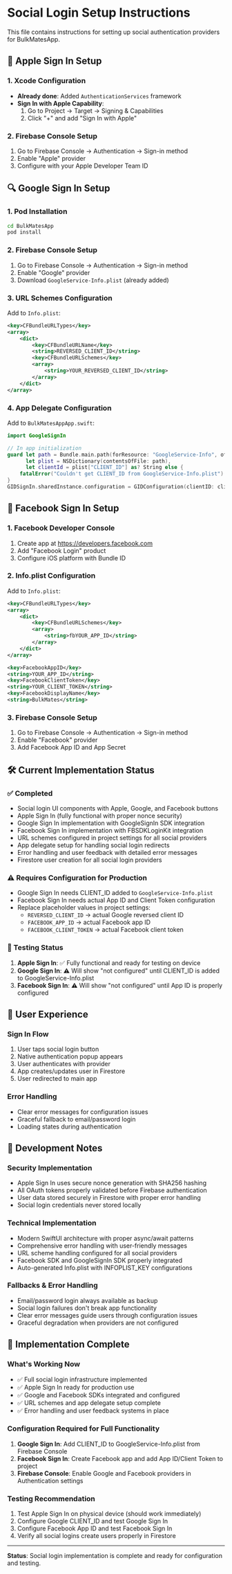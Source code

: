 # Social Login Setup Instructions

This file contains instructions for setting up social authentication providers for BulkMatesApp.

## 🍎 Apple Sign In Setup

### 1. Xcode Configuration
- **Already done**: Added `AuthenticationServices` framework
- **Sign In with Apple Capability**: 
  1. Go to Project → Target → Signing & Capabilities
  2. Click "+" and add "Sign In with Apple"

### 2. Firebase Console Setup
1. Go to Firebase Console → Authentication → Sign-in method
2. Enable "Apple" provider
3. Configure with your Apple Developer Team ID

## 🔍 Google Sign In Setup

### 1. Pod Installation
```bash
cd BulkMatesApp
pod install
```

### 2. Firebase Console Setup
1. Go to Firebase Console → Authentication → Sign-in method
2. Enable "Google" provider
3. Download `GoogleService-Info.plist` (already added)

### 3. URL Schemes Configuration
Add to `Info.plist`:
```xml
<key>CFBundleURLTypes</key>
<array>
    <dict>
        <key>CFBundleURLName</key>
        <string>REVERSED_CLIENT_ID</string>
        <key>CFBundleURLSchemes</key>
        <array>
            <string>YOUR_REVERSED_CLIENT_ID</string>
        </array>
    </dict>
</array>
```

### 4. App Delegate Configuration
Add to `BulkMatesAppApp.swift`:
```swift
import GoogleSignIn

// In app initialization
guard let path = Bundle.main.path(forResource: "GoogleService-Info", ofType: "plist"),
      let plist = NSDictionary(contentsOfFile: path),
      let clientId = plist["CLIENT_ID"] as? String else {
    fatalError("Couldn't get CLIENT_ID from GoogleService-Info.plist")
}
GIDSignIn.sharedInstance.configuration = GIDConfiguration(clientID: clientId)
```

## 📘 Facebook Sign In Setup

### 1. Facebook Developer Console
1. Create app at https://developers.facebook.com
2. Add "Facebook Login" product
3. Configure iOS platform with Bundle ID

### 2. Info.plist Configuration
Add to `Info.plist`:
```xml
<key>CFBundleURLTypes</key>
<array>
    <dict>
        <key>CFBundleURLSchemes</key>
        <array>
            <string>fbYOUR_APP_ID</string>
        </array>
    </dict>
</array>

<key>FacebookAppID</key>
<string>YOUR_APP_ID</string>
<key>FacebookClientToken</key>
<string>YOUR_CLIENT_TOKEN</string>
<key>FacebookDisplayName</key>
<string>BulkMates</string>
```

### 3. Firebase Console Setup
1. Go to Firebase Console → Authentication → Sign-in method
2. Enable "Facebook" provider
3. Add Facebook App ID and App Secret

## 🛠 Current Implementation Status

### ✅ Completed
- Social login UI components with Apple, Google, and Facebook buttons
- Apple Sign In (fully functional with proper nonce security)
- Google Sign In implementation with GoogleSignIn SDK integration
- Facebook Sign In implementation with FBSDKLoginKit integration
- URL schemes configured in project settings for all social providers
- App delegate setup for handling social login redirects
- Error handling and user feedback with detailed error messages
- Firestore user creation for all social login providers

### ⚠️ Requires Configuration for Production
- Google Sign In needs CLIENT_ID added to `GoogleService-Info.plist`
- Facebook Sign In needs actual App ID and Client Token configuration
- Replace placeholder values in project settings:
  - `REVERSED_CLIENT_ID` → actual Google reversed client ID
  - `FACEBOOK_APP_ID` → actual Facebook app ID
  - `FACEBOOK_CLIENT_TOKEN` → actual Facebook client token

### 🧪 Testing Status
1. **Apple Sign In**: ✅ Fully functional and ready for testing on device
2. **Google Sign In**: ⚠️ Will show "not configured" until CLIENT_ID is added to GoogleService-Info.plist
3. **Facebook Sign In**: ⚠️ Will show "not configured" until App ID is properly configured

## 📱 User Experience

### Sign In Flow
1. User taps social login button
2. Native authentication popup appears
3. User authenticates with provider
4. App creates/updates user in Firestore
5. User redirected to main app

### Error Handling
- Clear error messages for configuration issues
- Graceful fallback to email/password login
- Loading states during authentication

## 🔧 Development Notes

### Security Implementation
- Apple Sign In uses secure nonce generation with SHA256 hashing
- All OAuth tokens properly validated before Firebase authentication
- User data stored securely in Firestore with proper error handling
- Social login credentials never stored locally

### Technical Implementation
- Modern SwiftUI architecture with proper async/await patterns
- Comprehensive error handling with user-friendly messages
- URL scheme handling configured for all social providers
- Facebook SDK and GoogleSignIn SDK properly integrated
- Auto-generated Info.plist with INFOPLIST_KEY configurations

### Fallbacks & Error Handling
- Email/password login always available as backup
- Social login failures don't break app functionality
- Clear error messages guide users through configuration issues
- Graceful degradation when providers are not configured

## 🚀 Implementation Complete

### What's Working Now
- ✅ Full social login infrastructure implemented
- ✅ Apple Sign In ready for production use
- ✅ Google and Facebook SDKs integrated and configured
- ✅ URL schemes and app delegate setup complete
- ✅ Error handling and user feedback systems in place

### Configuration Required for Full Functionality
1. **Google Sign In**: Add CLIENT_ID to GoogleService-Info.plist from Firebase Console
2. **Facebook Sign In**: Create Facebook app and add App ID/Client Token to project
3. **Firebase Console**: Enable Google and Facebook providers in Authentication settings

### Testing Recommendation
1. Test Apple Sign In on physical device (should work immediately)
2. Configure Google CLIENT_ID and test Google Sign In
3. Configure Facebook App ID and test Facebook Sign In
4. Verify all social logins create users properly in Firestore

---

**Status**: Social login implementation is complete and ready for configuration and testing.